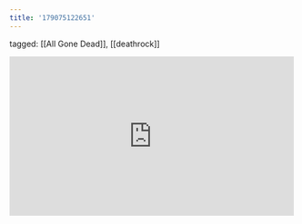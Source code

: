 ```yaml
---
title: '179075122651'
---
```

tagged: [[All Gone Dead]], [[deathrock]]
<iframe allow="accelerometer; autoplay; clipboard-write; encrypted-media; gyroscope; picture-in-picture" allowfullscreen="" frameborder="0" height="281" id="youtube_iframe" src="https://www.youtube.com/embed/anWwGfruB3c?feature=oembed&amp;enablejsapi=1&amp;origin=https://safe.txmblr.com&amp;wmode=opaque" width="500"></iframe>